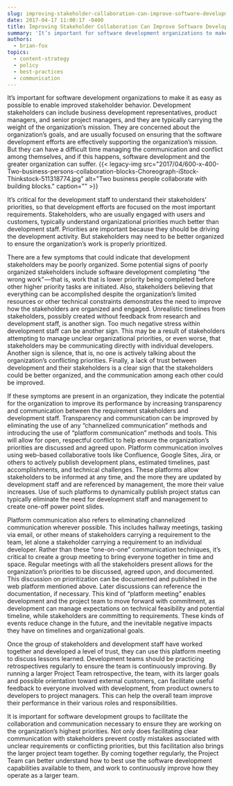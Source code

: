 ```yaml
---
slug: improving-stakeholder-collaboration-can-improve-software-development-performance
date: 2017-04-17 11:00:17 -0400
title: Improving Stakeholder Collaboration Can Improve Software Development Performance
summary: 'It’s important for software development organizations to make it as easy as possible to enable improved stakeholder behavior. Development stakeholders can include business development representatives, product managers, and senior project managers, and they are typically carrying the weight of the organization’s mission. They are concerned about the organization’s goals, and are usually focused on ensuring'
authors:
  - brian-fox
topics:
  - content-strategy
  - policy
  - best-practices
  - communication
---
```


It’s important for software development organizations to make it as easy as possible to enable improved stakeholder behavior. Development stakeholders can include business development representatives, product managers, and senior project managers, and they are typically carrying the weight of the organization’s mission. They are concerned about the organization’s goals, and are usually focused on ensuring that the software development efforts are effectively supporting the organization’s mission. But they can have a difficult time managing the communication and conflict among themselves, and if this happens, software development and the greater organization can suffer. {{< legacy-img src="2017/04/600-x-400-Two-business-persons-collaboration-blocks-Choreograph-iStock-Thinkstock-511318774.jpg" alt="Two business people collaborate with building blocks." caption="" >}} 

It’s critical for the development staff to understand their stakeholders’ priorities, so that development efforts are focused on the most important requirements. Stakeholders, who are usually engaged with users and customers, typically understand organizational priorities much better than development staff. Priorities are important because they should be driving the development activity. But stakeholders may need to be better organized to ensure the organization’s work is properly prioritized.

There are a few symptoms that could indicate that development stakeholders may be poorly organized. Some potential signs of poorly organized stakeholders include software development completing “the wrong work” — that is, work that is lower priority being completed before other higher priority tasks are initiated. Also, stakeholders believing that everything can be accomplished despite the organization’s limited resources or other technical constraints demonstrates the need to improve how the stakeholders are organized and engaged. Unrealistic timelines from stakeholders, possibly created without feedback from research and development staff, is another sign. Too much negative stress within development staff can be another sign. This may be a result of stakeholders attempting to manage unclear organizational priorities, or even worse, that stakeholders may be communicating directly with individual developers. Another sign is silence, that is, no one is actively talking about the organization’s conflicting priorities. Finally, a lack of trust between development and their stakeholders is a clear sign that the stakeholders could be better organized, and the communication among each other could be improved.

If these symptoms are present in an organization, they indicate the potential for the organization to improve its performance by increasing transparency and communication between the requirement stakeholders and development staff. Transparency and communication can be improved by eliminating the use of any “channelized communication” methods and introducing the use of “platform communication” methods and tools. This will allow for open, respectful conflict to help ensure the organization’s priorities are discussed and agreed upon. Platform communication involves using web-based collaborative tools like Confluence, Google Sites, Jira, or others to actively publish development plans, estimated timelines, past accomplishments, and technical challenges. These platforms allow stakeholders to be informed at any time, and the more they are updated by development staff and are referenced by management, the more their value increases. Use of such platforms to dynamically publish project status can typically eliminate the need for development staff and management to create one-off power point slides.

Platform communication also refers to eliminating channelized communication wherever possible. This includes hallway meetings, tasking via email, or other means of stakeholders carrying a requirement to the team, let alone a stakeholder carrying a requirement to an individual developer. Rather than these “one-on-one” communication techniques, it’s critical to create a group meeting to bring everyone together in time and space. Regular meetings with all the stakeholders present allows for the organization’s priorities to be discussed, agreed upon, and documented. This discussion on prioritization can be documented and published in the web platform mentioned above. Later discussions can reference the documentation, if necessary. This kind of “platform meeting” enables development and the project team to move forward with commitment, as development can manage expectations on technical feasibility and potential timeline, while stakeholders are committing to requirements. These kinds of events reduce change in the future, and the inevitable negative impacts they have on timelines and organizational goals.

Once the group of stakeholders and development staff have worked together and developed a level of trust, they can use this platform meeting to discuss lessons learned. Development teams should be practicing retrospectives regularly to ensure the team is continuously improving. By running a larger Project Team retrospective, the team, with its larger goals and possible orientation toward external customers, can facilitate useful feedback to everyone involved with development, from product owners to developers to project managers. This can help the overall team improve their performance in their various roles and responsibilities.

It is important for software development groups to facilitate the collaboration and communication necessary to ensure they are working on the organization’s highest priorities. Not only does facilitating clear communication with stakeholders prevent costly mistakes associated with unclear requirements or conflicting priorities, but this facilitation also brings the larger project team together. By coming together regularly, the Project Team can better understand how to best use the software development capabilities available to them, and work to continuously improve how they operate as a larger team.